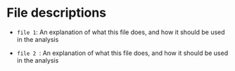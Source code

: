 # File descriptions

* `file 1`: An explanation of what this file does, and how it should be used in the analysis


* `file 2 `: An explanation of what this file does, and how it should be used in the analysis